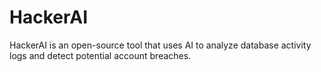 # HackerAI
HackerAI is an open-source tool that uses AI to analyze database activity logs and detect potential account breaches.
